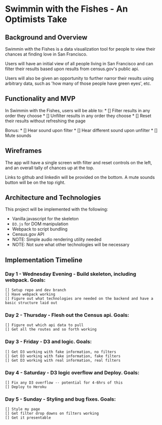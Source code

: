 # Swimmin with the Fishes - An Optimists Take

## Background and Overview
  Swimmin with the Fishes is a data visualization tool for people to view their chances at finding love in San Francisco.

  Users will have an initial view of all people living in San Francisco and can filter their results based upon results from census.gov's public api.

  Users will also be given an opportunity to further narror their results using arbitrary data, such as 'how many of those people have green eyes', etc.

## Functionality and MVP

  In Swimmin with the Fishes, users will be able to:
    * [] Filter results in any order they choose
    * [] Unfilter results in any order they choose
    * [] Reset their results without refreshing the page

  Bonus:
    * [] Hear sound upon filter
    * [] Hear different sound upon unfilter
    * [] Mute sounds

## Wireframes

  The app will have a single screen with filter and reset controls on the left,  and an overall tally of chances up at the top.

  Links to github and linkedin will be provided on the bottom. A mute sounds button will be on the top right.

  <!-- ![Wireframe](https://myanagram.herokuapp.com/#/) -->

## Architecture and Technologies

 This project will be implemented with the following:
 * Vanilla javascript for the skeleton
 * `D3.js` for DOM manipulation
 * Webpack to script bundling
 * Census.gov API
 * NOTE: Simple audio rendering utility needed
 * NOTE: Not sure what other technologies will be necessary

## Implementation Timeline

  ### Day 1 - Wednesday Evening - Build skeleton, including webpack. Goals:

    [] Setup repo and dev branch
    [] Have webpack working
    [] Figure out what technologies are needed on the backend and have a basic structure laid out

  ### Day 2 - Thursday - Flesh out the Census api. Goals:

    [] Figure out which api data to pull
    [] Get all the routes and so forth working

  ### Day 3 - Friday - D3 and logic. Goals:

    [] Get D3 working with fake information, no filters
    [] Get D3 working with fake information, fake filters
    [] Get D3 working with real information, real filters

  ### Day 4 - Saturday - D3 logic overflow and Deploy. Goals:
    [] Fix any D3 overflow -- potential for 4-6hrs of this
    [] Deploy to Heroku

  ### Day 5 - Sunday - Styling and bug fixes. Goals:
    [] Style my page
    [] Get filter drop downs on filters working
    [] Get it presentable


